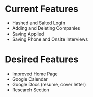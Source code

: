 # Current Features
- Hashed and Salted Login
- Adding and Deleting Companies
- Saving Applied
- Saving Phone and Onsite Interviews


# Desired Features

- Improved Home Page
- Google Calendar
- Google Docs (resume, cover letter)
- Research Section